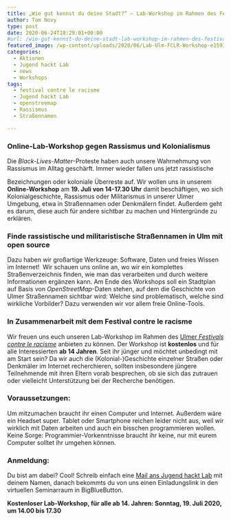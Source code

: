 ```yaml
---
title: „Wie gut kennst du deine Stadt?“ – Lab-Workshop im Rahmen des Festivals contre le racisme
author: Tom Novy
type: post
date: 2020-06-24T18:29:01+00:00
#url: /wie-gut-kennst-du-deine-stadt-lab-workshop-im-rahmen-des-festivals-contre-le-racisme/
featured_image: /wp-content/uploads/2020/06/Lab-Ulm-FCLR-Workshop-e1593440803437.jpg
categories:
  - Aktionen
  - Jugend hackt Lab
  - news
  - Workshops
tags:
  - festival contre le racisme
  - Jugend hackt Lab
  - openstreemap
  - Rassismus
  - Straßennamen

---
```

### Online-Lab-Workshop gegen Rassismus und Kolonialismus

Die _Black-Lives-Matter_-Proteste haben auch unsere Wahrnehmung von Rassismus im Alltag geschärft. Immer wieder fallen uns jetzt rassistische

Bezeichnungen oder koloniale Überreste auf. Wir wollen uns in unserem **Online-Workshop** am **19. Juli von 14-17.30 Uhr** damit beschäftigen, wo sich Kolonialgeschichte, Rassismus oder Militarismus in unserer Ulmer Umgebung, etwa in Straßennamen oder Denkmälern findet. Außerdem geht es darum, diese auch für andere sichtbar zu machen und Hintergründe zu erklären.

### Finde rassistische und militaristische Straßennamen in Ulm mit open source

Dazu haben wir großartige Werkzeuge: Software, Daten und freies Wissen im Internet!  Wir schauen uns online an, wo wir ein komplettes Straßenverzeichnis finden, wie man das verarbeiten und durch weitere Informationen ergänzen kann. Am Ende des Workshops soll ein Stadtplan auf Basis von _OpenStreetMap_-Daten stehen, auf dem die Geschichte von Ulmer Straßennamen sichtbar wird: Welche sind problematisch, welche sind wirkliche Vorbilder? Dazu verwenden wir vor allem freie Online-Tools.

### In Zusammenarbeit mit dem Festival contre le racisme

Wir freuen uns euch unseren Lab-Workshop im Rahmen des [Ulmer _Festivals contre le racisme_][1] anbieten zu können. Der Workshop ist **kostenlos** und für alle Interessierten **ab 14 Jahren**. Seit ihr jünger und möchtet unbedingt mit am Start sein? Da wir auch die (Kolonial-)Geschichte einzelner Straßen oder Denkmäler im Internet recherchieren, sollten insbesondere jüngere Teilnehmende mit ihren Eltern vorab besprechen, ob sie sich das zutrauen oder vielleicht Unterstützung bei der Recherche benötigen.

### Voraussetzungen:

Um mitzumachen braucht ihr einen Computer und Internet. Außerdem wäre ein Headset super. Tablet oder Smartphone reichen leider nicht aus, weil wir wirklich mit Daten arbeiten und auch ein bisschen programmieren wollen. Keine Sorge: Programmier-Vorkenntnisse braucht ihr keine, nur mit eurem Computer solltet ihr umgehen können.

### Anmeldung:

Du bist am dabei? Cool! Schreib einfach eine [Mail ans Jugend hackt Lab][2] mit deinem Namen, danach bekommts du von uns einen Einladungslink in den virtuellen Seminarraum in BigBlueButton.

**Kostenloser Lab-Workshop, für alle ab 14. Jahren: Sonntag, 19. Juli 2020, um 14.00 bis 17.30**


 [1]: https://www.fclr-ulm.de/blog
 [2]: mailto:lab-ulm@jugendhackt.org
